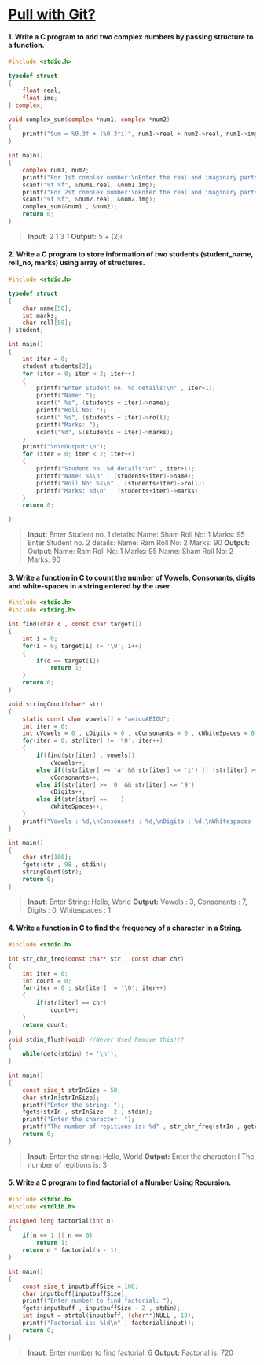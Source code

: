 # [Pull with Git?](https://github.com/crestfalln/LabAssignments.git)

#### 1.  Write a C program to add two complex numbers by passing structure to a function. 
```c
#include <stdio.h>

typedef struct
{
    float real;
    float img;
} complex;

void complex_sum(complex *num1, complex *num2)
{
    printf("Sum = %0.3f + (%0.3fi)", num1->real + num2->real, num1->img + num2->img);
}

int main()
{
    complex num1, num2;
    printf("For 1st complex number:\nEnter the real and imaginary parts: ");
    scanf("%f %f", &num1.real, &num1.img);
    printf("For 2st complex number:\nEnter the real and imaginary parts: ");
    scanf("%f %f", &num2.real, &num2.img);
    complex_sum(&num1 , &num2);
    return 0;
}
```
>**Input:** 
>2 1
>3 1
>**Output:**
>5 + (2)i

#### 2. Write a C program to store information of two students (student_name, roll_no, marks) using array of structures. 
```c
#include <stdio.h>

typedef struct
{
    char name[50];
    int marks;
    char roll[50];
} student;

int main()
{
    int iter = 0;
    student students[2];
    for (iter = 0; iter < 2; iter++)
    {
        printf("Enter Student no. %d details:\n" , iter+1);
        printf("Name: ");
        scanf(" %s", (students + iter)->name);
        printf("Roll No: ");
        scanf(" %s", (students + iter)->roll);
        printf("Marks: ");
        scanf("%d", &(students + iter)->marks);
    }
    printf("\n\nOutput:\n");
    for (iter = 0; iter < 2; iter++)
    {
        printf("Student no. %d details:\n" , iter+1);
        printf("Name: %s\n" , (students+iter)->name);
        printf("Roll No: %s\n" , (students+iter)->roll);
        printf("Marks: %d\n" , (students+iter)->marks);
    }
    return 0;

}
```
>**Input:** 
Enter Student no. 1 details:
Name: Sham
Roll No: 1
Marks: 95
Enter Student no. 2 details:
Name: Ram
Roll No: 2
Marks: 90
>**Output:**
Output:
Name: Ram
Roll No: 1
Marks: 95
Name: Sham
Roll No: 2
Marks: 90
>

#### 3. Write a function in C to count the number of Vowels, Consonants, digits and white-spaces in a string entered by the user 
```c
#include <stdio.h>
#include <string.h>

int find(char c , const char target[])
{
    int i = 0;
    for(i = 0; target[i] != '\0'; i++)
    {
        if(c == target[i])
            return 1;
    }
    return 0;
}

void stringCount(char* str)
{
    static const char vowels[] = "aeiouAEIOU";
    int iter = 0;
    int cVowels = 0 , cDigits = 0 , cConsonants = 0 , cWhiteSpaces = 0;
    for(iter = 0; str[iter] != '\0'; iter++)
    {
        if(find(str[iter] , vowels))
            cVowels++;
        else if((str[iter] >= 'a' && str[iter] <= 'z') || (str[iter] >= 'A' && str[iter] <= 'Z'))
            cConsonants++;
        else if(str[iter] >= '0' && str[iter] <= '9')
            cDigits++;
        else if(str[iter] == ' ')
            cWhiteSpaces++;
    }
    printf("Vowels : %d,\nConsonants : %d,\nDigits : %d,\nWhitespaces : %d\n" , cVowels , cConsonants , cDigits , cWhiteSpaces);
}

int main()
{
    char str[100];
    fgets(str , 98 , stdin);
    stringCount(str); 
    return 0;
}
```
>**Input:** 
Enter String: Hello, World
>**Output:**
Vowels : 3,
Consonants : 7,
Digits : 0,
Whitespaces : 1
>
#### 4. Write a function in C to find the frequency of a character in a String.
```c
#include <stdio.h>

int str_chr_freq(const char* str , const char chr)
{
    int iter = 0;
    int count = 0;
    for(iter = 0 ; str[iter] != '\0'; iter++)
    {
        if(str[iter] == chr)
            count++;
    }
    return count;
}
void stdin_flush(void) //Never Used Remove this!!?
{
    while(getc(stdin) != '\n');
}

int main()
{
    const size_t strInSize = 50;
    char strIn[strInSize];
    printf("Enter the string: ");
    fgets(strIn , strInSize - 2 , stdin);
    printf("Enter the character: ");
    printf("The number of repitions is: %d" , str_chr_freq(strIn , getchar()));
    return 0;
}
```
>**Input:**
Enter the string: Hello, World
>**Output:**
Enter the character: l
The number of repitions is: 3
>

#### 5. Write a C program to find factorial of a Number Using Recursion.
```c
#include <stdio.h>
#include <stdlib.h>

unsigned long factorial(int n)
{
    if(n == 1 || n == 0)
        return 1;
    return n * factorial(n - 1);
}

int main()
{
    const size_t inputbuffSize = 100;
    char inputbuff[inputbuffSize];
    printf("Enter number to find factorial: ");
    fgets(inputbuff , inputbuffSize - 2 , stdin);
    int input = strtol(inputbuff, (char**)NULL , 10);
    printf("Factorial is: %ld\n" , factorial(input)); 
    return 0;
}
```
>**Input:**
Enter number to find factorial: 6
>**Output:**
Factorial is: 720
>